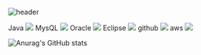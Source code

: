 ![header](https://capsule-render.vercel.app/api?type=Cylinder&color=3ea055&text=복자네잡초밭&fontColor=fffdf3&animation=fadeIn)

Java
<img src="https://img.shields.io/badge/JAVA-007396?style=for-the-badge&logo=java&logoColor=white">
MysQL
<img src="https://img.shields.io/badge/MySQL-4479A1?style=for-the-badge&logo=MySQL&logoColor=white">
Oracle
<img src="https://img.shields.io/badge/Oracle-F80000?style=for-the-badge&logo=Oracle&logoColor=white">
Eclipse
<img src="https://img.shields.io/badge/Eclipse-2C2255?style=for-the-badge&logo=Eclipse%20IDE&logoColor=white">
github
<img src="https://img.shields.io/badge/github-181717?style=for-the-badge&logo=github&logoColor=white">
aws
<img src="https://img.shields.io/badge/aws-232F3E?style=for-the-badge&logo=aws&logoColor=white">

![Anurag's GitHub stats](https://github-readme-stats.vercel.app/api?username=KOREAMANDOO&show_icons=true&theme=radical)
